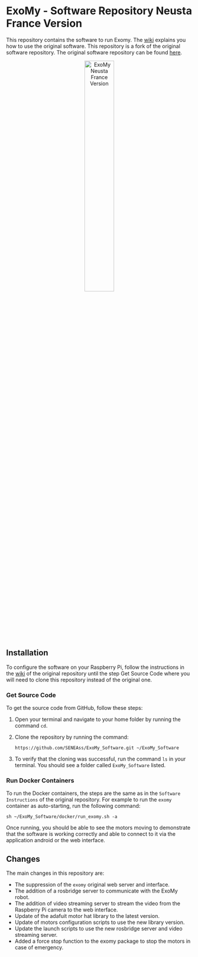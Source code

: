 # ExoMy - Software Repository Neusta France Version
This repository contains the software to run Exomy. The [wiki](https://github.com/esa-prl/ExoMy/wiki) explains you how to use the original software. This repository is a fork of the original software repository. The original software repository can be found [here](https://github.com/0xD0M1M0/ExoMy_Software).

<div style="text-align: center;">
    <img src="exomy_neusta_france.jpg" width="40%" height="40%" alt="ExoMy Neusta France Version">
</div>

## Installation
To configure the software on your Raspberry Pi, follow the instructions in the [wiki](https://github.com/0xD0M1M0/ExoMy/wiki/Software-Instructions "Software Instructions") of the original repository until the step Get Source Code where you will need to clone this repository instead of the original one.

### Get Source Code

To get the source code from GitHub, follow these steps:

1. Open your terminal and navigate to your home folder by running the command `cd`.

2. Clone the repository by running the command:
    ```
    https://github.com/SENEAss/ExoMy_Software.git ~/ExoMy_Software
    ```

3. To verify that the cloning was successful, run the command `ls` in your terminal. You should see a folder called `ExoMy_Software` listed.

### Run Docker Containers

To run the Docker containers, the steps are the same as in the `Software Instructions` of the original repository. For example to run the `exomy` container as auto-starting, run the following command:

```
sh ~/ExoMy_Software/docker/run_exomy.sh -a
```

Once running, you should be able to see the motors moving to demonstrate that the software is working correctly and able to connect to it via the application android or the web interface.


## Changes
The main changes in this repository are:
- The suppression of the `exomy` original web server and interface.
- The addition of a rosbridge server to communicate with the ExoMy robot.
- The addition of video streaming server to stream the video from the Raspberry Pi camera to the web interface.
- Update of the adafuit motor hat library to the latest version.
- Update of motors configuration scripts to use the new library version.
- Update the launch scripts to use the new rosbridge server and video streaming server.
- Added a force stop function to the exomy package to stop the motors in case of emergency.
